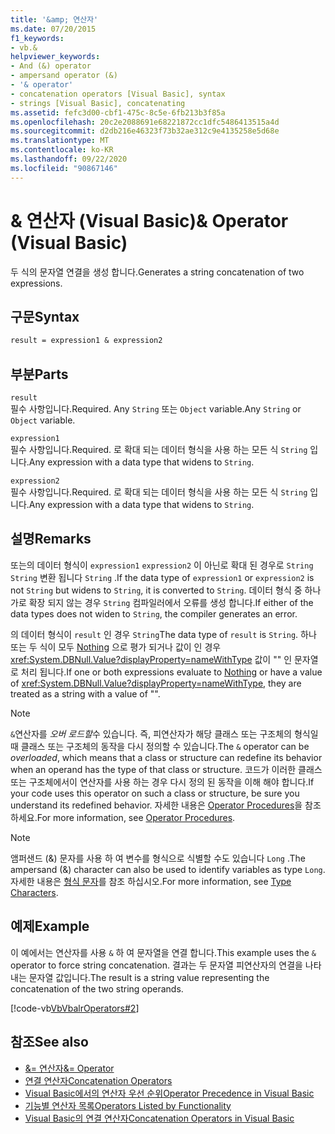 ```yaml
---
title: '&amp; 연산자'
ms.date: 07/20/2015
f1_keywords:
- vb.&
helpviewer_keywords:
- And (&) operator
- ampersand operator (&)
- '& operator'
- concatenation operators [Visual Basic], syntax
- strings [Visual Basic], concatenating
ms.assetid: fefc3d00-cbf1-475c-8c5e-6fb213b3f85a
ms.openlocfilehash: 20c2e2088691e68221872cc1dfc5486413515a4d
ms.sourcegitcommit: d2db216e46323f73b32ae312c9e4135258e5d68e
ms.translationtype: MT
ms.contentlocale: ko-KR
ms.lasthandoff: 09/22/2020
ms.locfileid: "90867146"
---
```

# <a name="amp-operator-visual-basic"></a><span data-ttu-id="e7709-102">&amp; 연산자 (Visual Basic)</span><span class="sxs-lookup"><span data-stu-id="e7709-102">&amp; Operator (Visual Basic)</span></span>

<span data-ttu-id="e7709-103">두 식의 문자열 연결을 생성 합니다.</span><span class="sxs-lookup"><span data-stu-id="e7709-103">Generates a string concatenation of two expressions.</span></span>  
  
## <a name="syntax"></a><span data-ttu-id="e7709-104">구문</span><span class="sxs-lookup"><span data-stu-id="e7709-104">Syntax</span></span>  
  
```vb  
result = expression1 & expression2  
```  
  
## <a name="parts"></a><span data-ttu-id="e7709-105">부분</span><span class="sxs-lookup"><span data-stu-id="e7709-105">Parts</span></span>  

 `result`  
 <span data-ttu-id="e7709-106">필수 사항입니다.</span><span class="sxs-lookup"><span data-stu-id="e7709-106">Required.</span></span> <span data-ttu-id="e7709-107">Any `String` 또는 `Object` variable.</span><span class="sxs-lookup"><span data-stu-id="e7709-107">Any `String` or `Object` variable.</span></span>  
  
 `expression1`  
 <span data-ttu-id="e7709-108">필수 사항입니다.</span><span class="sxs-lookup"><span data-stu-id="e7709-108">Required.</span></span> <span data-ttu-id="e7709-109">로 확대 되는 데이터 형식을 사용 하는 모든 식 `String` 입니다.</span><span class="sxs-lookup"><span data-stu-id="e7709-109">Any expression with a data type that widens to `String`.</span></span>  
  
 `expression2`  
 <span data-ttu-id="e7709-110">필수 사항입니다.</span><span class="sxs-lookup"><span data-stu-id="e7709-110">Required.</span></span> <span data-ttu-id="e7709-111">로 확대 되는 데이터 형식을 사용 하는 모든 식 `String` 입니다.</span><span class="sxs-lookup"><span data-stu-id="e7709-111">Any expression with a data type that widens to `String`.</span></span>  
  
## <a name="remarks"></a><span data-ttu-id="e7709-112">설명</span><span class="sxs-lookup"><span data-stu-id="e7709-112">Remarks</span></span>  

 <span data-ttu-id="e7709-113">또는의 데이터 형식이 `expression1` `expression2` 이 아닌로 확대 된 경우로 `String` `String` 변환 됩니다 `String` .</span><span class="sxs-lookup"><span data-stu-id="e7709-113">If the data type of `expression1` or `expression2` is not `String` but widens to `String`, it is converted to `String`.</span></span> <span data-ttu-id="e7709-114">데이터 형식 중 하나가로 확장 되지 않는 경우 `String` 컴파일러에서 오류를 생성 합니다.</span><span class="sxs-lookup"><span data-stu-id="e7709-114">If either of the data types does not widen to `String`, the compiler generates an error.</span></span>  
  
 <span data-ttu-id="e7709-115">의 데이터 형식이 `result` 인 경우 `String`</span><span class="sxs-lookup"><span data-stu-id="e7709-115">The data type of `result` is `String`.</span></span> <span data-ttu-id="e7709-116">하나 또는 두 식이 모두 [Nothing](../nothing.md) 으로 평가 되거나 값이 인 경우 <xref:System.DBNull.Value?displayProperty=nameWithType> 값이 "" 인 문자열로 처리 됩니다.</span><span class="sxs-lookup"><span data-stu-id="e7709-116">If one or both expressions evaluate to [Nothing](../nothing.md) or have a value of <xref:System.DBNull.Value?displayProperty=nameWithType>, they are treated as a string with a value of "".</span></span>  
  
> [!NOTE]
> <span data-ttu-id="e7709-117">`&`연산자를 *오버 로드할*수 있습니다. 즉, 피연산자가 해당 클래스 또는 구조체의 형식일 때 클래스 또는 구조체의 동작을 다시 정의할 수 있습니다.</span><span class="sxs-lookup"><span data-stu-id="e7709-117">The `&` operator can be *overloaded*, which means that a class or structure can redefine its behavior when an operand has the type of that class or structure.</span></span> <span data-ttu-id="e7709-118">코드가 이러한 클래스 또는 구조체에서이 연산자를 사용 하는 경우 다시 정의 된 동작을 이해 해야 합니다.</span><span class="sxs-lookup"><span data-stu-id="e7709-118">If your code uses this operator on such a class or structure, be sure you understand its redefined behavior.</span></span> <span data-ttu-id="e7709-119">자세한 내용은 [Operator Procedures](../../programming-guide/language-features/procedures/operator-procedures.md)을 참조하세요.</span><span class="sxs-lookup"><span data-stu-id="e7709-119">For more information, see [Operator Procedures](../../programming-guide/language-features/procedures/operator-procedures.md).</span></span>  
  
> [!NOTE]
> <span data-ttu-id="e7709-120">앰퍼샌드 (&) 문자를 사용 하 여 변수를 형식으로 식별할 수도 있습니다 `Long` .</span><span class="sxs-lookup"><span data-stu-id="e7709-120">The ampersand (&) character can also be used to identify variables as type `Long`.</span></span> <span data-ttu-id="e7709-121">자세한 내용은 [형식 문자](../../programming-guide/language-features/data-types/type-characters.md)를 참조 하십시오.</span><span class="sxs-lookup"><span data-stu-id="e7709-121">For more information, see [Type Characters](../../programming-guide/language-features/data-types/type-characters.md).</span></span>  
  
## <a name="example"></a><span data-ttu-id="e7709-122">예제</span><span class="sxs-lookup"><span data-stu-id="e7709-122">Example</span></span>  

 <span data-ttu-id="e7709-123">이 예에서는 연산자를 사용 `&` 하 여 문자열을 연결 합니다.</span><span class="sxs-lookup"><span data-stu-id="e7709-123">This example uses the `&` operator to force string concatenation.</span></span> <span data-ttu-id="e7709-124">결과는 두 문자열 피연산자의 연결을 나타내는 문자열 값입니다.</span><span class="sxs-lookup"><span data-stu-id="e7709-124">The result is a string value representing the concatenation of the two string operands.</span></span>  
  
 [!code-vb[VbVbalrOperators#2](~/samples/snippets/visualbasic/VS_Snippets_VBCSharp/VbVbalrOperators/VB/Class1.vb#2)]  
  
## <a name="see-also"></a><span data-ttu-id="e7709-125">참조</span><span class="sxs-lookup"><span data-stu-id="e7709-125">See also</span></span>

- [<span data-ttu-id="e7709-126">&= 연산자</span><span class="sxs-lookup"><span data-stu-id="e7709-126">&= Operator</span></span>](and-assignment-operator.md)
- [<span data-ttu-id="e7709-127">연결 연산자</span><span class="sxs-lookup"><span data-stu-id="e7709-127">Concatenation Operators</span></span>](concatenation-operators.md)
- [<span data-ttu-id="e7709-128">Visual Basic에서의 연산자 우선 순위</span><span class="sxs-lookup"><span data-stu-id="e7709-128">Operator Precedence in Visual Basic</span></span>](operator-precedence.md)
- [<span data-ttu-id="e7709-129">기능별 연산자 목록</span><span class="sxs-lookup"><span data-stu-id="e7709-129">Operators Listed by Functionality</span></span>](operators-listed-by-functionality.md)
- [<span data-ttu-id="e7709-130">Visual Basic의 연결 연산자</span><span class="sxs-lookup"><span data-stu-id="e7709-130">Concatenation Operators in Visual Basic</span></span>](../../programming-guide/language-features/operators-and-expressions/concatenation-operators.md)
